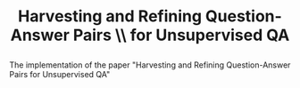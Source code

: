 <h1 align="center">
	<p>Harvesting and Refining Question-Answer Pairs \\ for Unsupervised QA</p>
</h1>

The implementation of the paper "Harvesting and Refining Question-Answer Pairs for Unsupervised QA"
